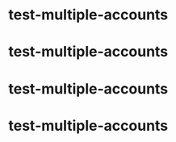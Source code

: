 # test-multiple-accounts
# test-multiple-accounts
# test-multiple-accounts
# test-multiple-accounts
